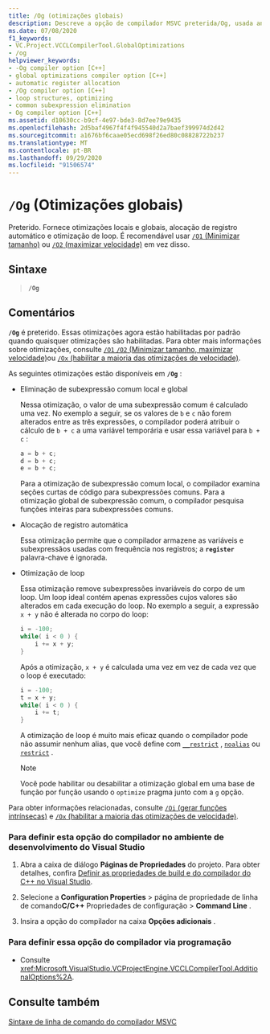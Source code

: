 ```yaml
---
title: /Og (otimizações globais)
description: Descreve a opção de compilador MSVC preterida/Og, usada anteriormente para habilitar otimizações globais.
ms.date: 07/08/2020
f1_keywords:
- VC.Project.VCCLCompilerTool.GlobalOptimizations
- /og
helpviewer_keywords:
- -Og compiler option [C++]
- global optimizations compiler option [C++]
- automatic register allocation
- /Og compiler option [C++]
- loop structures, optimizing
- common subexpression elimination
- Og compiler option [C++]
ms.assetid: d10630cc-b9cf-4e97-bde3-8d7ee79e9435
ms.openlocfilehash: 2d5baf4967f4f4f945540d2a7baef399974d2d42
ms.sourcegitcommit: a1676bf6caae05ecd698f26ed80c08828722b237
ms.translationtype: MT
ms.contentlocale: pt-BR
ms.lasthandoff: 09/29/2020
ms.locfileid: "91506574"
---
```

# <a name="og-global-optimizations"></a>`/Og` (Otimizações globais)

Preterido. Fornece otimizações locais e globais, alocação de registro automático e otimização de loop. É recomendável usar [ `/O1` (Minimizar tamanho)](o1-o2-minimize-size-maximize-speed.md) ou [ `/O2` (maximizar velocidade)](o1-o2-minimize-size-maximize-speed.md) em vez disso.

## <a name="syntax"></a>Sintaxe

> **`/Og`**

## <a name="remarks"></a>Comentários

**`/Og`** é preterido. Essas otimizações agora estão habilitadas por padrão quando quaisquer otimizações são habilitadas. Para obter mais informações sobre otimizações, consulte [ `/O1` `/O2` (Minimizar tamanho, maximizar velocidade)](o1-o2-minimize-size-maximize-speed.md)ou [ `/Ox` (habilitar a maioria das otimizações de velocidade)](ox-full-optimization.md).

As seguintes otimizações estão disponíveis em **`/Og`** :

- Eliminação de subexpressão comum local e global

   Nessa otimização, o valor de uma subexpressão comum é calculado uma vez. No exemplo a seguir, se os valores de `b` e `c` não forem alterados entre as três expressões, o compilador poderá atribuir o cálculo de `b + c` a uma variável temporária e usar essa variável para `b + c` :

    ```C
    a = b + c;
    d = b + c;
    e = b + c;
    ```

   Para a otimização de subexpressão comum local, o compilador examina seções curtas de código para subexpressões comuns. Para a otimização global de subexpressão comum, o compilador pesquisa funções inteiras para subexpressões comuns.

- Alocação de registro automática

   Essa otimização permite que o compilador armazene as variáveis e subexpressãos usadas com frequência nos registros; a **`register`** palavra-chave é ignorada.

- Otimização de loop

   Essa otimização remove subexpressões invariáveis do corpo de um loop. Um loop ideal contém apenas expressões cujos valores são alterados em cada execução do loop. No exemplo a seguir, a expressão `x + y` não é alterada no corpo do loop:

    ```C
    i = -100;
    while( i < 0 ) {
        i += x + y;
    }
    ```

   Após a otimização, `x + y` é calculada uma vez em vez de cada vez que o loop é executado:

    ```C
    i = -100;
    t = x + y;
    while( i < 0 ) {
        i += t;
    }
    ```

   A otimização de loop é muito mais eficaz quando o compilador pode não assumir nenhum alias, que você define com [`__restrict`](../../cpp/extension-restrict.md) , [`noalias`](../../cpp/noalias.md) ou [`restrict`](../../cpp/restrict.md) .

   > [!NOTE]
   > Você pode habilitar ou desabilitar a otimização global em uma base de função por função usando o `optimize` pragma junto com a `g` opção.

Para obter informações relacionadas, consulte [ `/Oi` (gerar funções intrínsecas)](oi-generate-intrinsic-functions.md) e [ `/Ox` (habilitar a maioria das otimizações de velocidade)](ox-full-optimization.md).

### <a name="to-set-this-compiler-option-in-the-visual-studio-development-environment"></a>Para definir esta opção do compilador no ambiente de desenvolvimento do Visual Studio

1. Abra a caixa de diálogo **Páginas de Propriedades** do projeto. Para obter detalhes, confira [Definir as propriedades de build e do compilador do C++ no Visual Studio](../working-with-project-properties.md).

1. Selecione a **Configuration Properties**  >  página de propriedade de linha de comando**C/C++** Propriedades de configuração  >  **Command Line** .

1. Insira a opção do compilador na caixa **Opções adicionais** .

### <a name="to-set-this-compiler-option-programmatically"></a>Para definir essa opção do compilador via programação

- Consulte <xref:Microsoft.VisualStudio.VCProjectEngine.VCCLCompilerTool.AdditionalOptions%2A>.

## <a name="see-also"></a>Consulte também

[Sintaxe de linha de comando do compilador MSVC](compiler-command-line-syntax.md)
